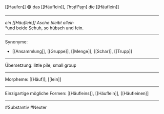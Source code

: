[[Haufen]]
🟢 das [[Häuflein]], [ˈhɔɪ̯flʰaɪ̯n]
die [[Häuflein]]

---

_ein [[Häuflein]] Asche bleibt allein_  
\*und beide Schuh, so hübsch und fein.

---

Synonyme:

- [[Ansammlung]], [[Gruppe]], [[Menge]], [[Schar]], [[Trupp]]

---

Übersetzung: little pile, small group

---

Morpheme:
[[Häuf]], [[lein]]

---

Einzigartige mögliche Formen: [[Häufleins]], [[Häuflein]], [[Häufleinen]]

---

#Substantiv #Neuter
